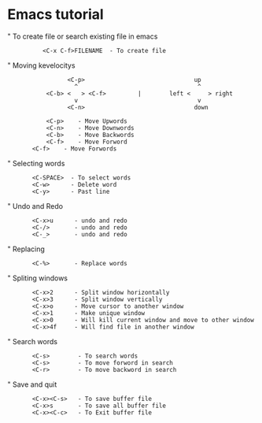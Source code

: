 
Emacs tutorial 
===

" To create file or search existing file in emacs
   
              <C-x C-f>FILENAME  - To create file

" Moving kevelocitys 
        
                    
                     <C-p>                               up
                       ^                                  ^
               <C-b> <   > <C-f>         |        left <     > right
                       v                                  v 
                     <C-n>                               down

               <C-p>    - Move Upwords
               <C-n>    - Move Downwords
               <C-b>    - Move Backwords
               <C-f>    - Move Forword
	       <C-f>    - Move Forwords
	      
" Selecting words 
  	    
	       <C-SPACE>  - To select words 
	       <C-w>      - Delete word 
	       <C-y>      - Past line 

" Undo and Redo

	       <C-x>u      - undo and redo
	       <C-/>       - undo and redo
	       <C-_>       - undo and redo

" Replacing 

	       <C-%>       - Replace words

" Spliting windows

	       <C-x>2      - Split window horizontally
	       <C-x>3      - Split window vertically
           <C-x>o      - Move cursor to another window
           <C-x>1      - Make unique window
	       <C-x>0 	   - Will kill current window and move to other window
	       <C-x>4f     - Will find file in another window


" Search words 

	       <C-s>        - To search words
	       <C-s>        - To move forword in search
	       <C-r>        - To move backword in search

" Save and quit

	       <C-x><C-s>   - To save buffer file
	       <C-x>s       - To save all buffer file
	       <C-x><C-c>   - To Exit buffer file





